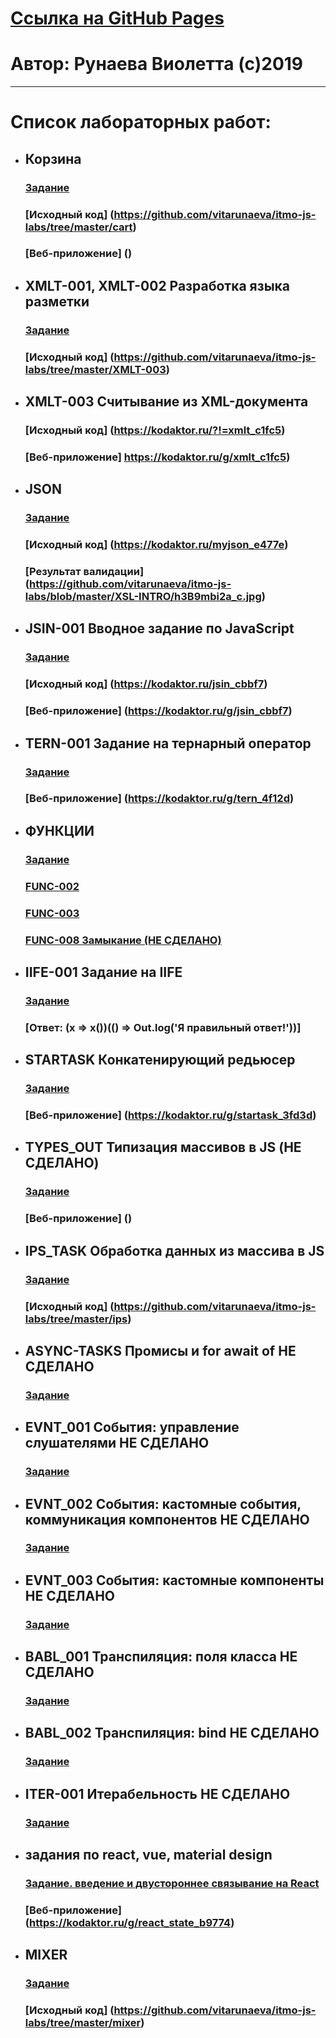 # [Ссылка на GitHub Pages](#)
# Автор: Рунаева Виолетта (с)2019
---
# Список лабораторных работ:
* ## Корзина
  ### [Задание](https://kodaktor.ru/g/cart)
  ### [Исходный код] (https://github.com/vitarunaeva/itmo-js-labs/tree/master/cart)
  ### [Веб-приложение] ()
* ## XMLT-001, XMLT-002  Разработка языка разметки
  ### [Задание](https://kodaktor.ru/g/xml_intro)
  ### [Исходный код] (https://github.com/vitarunaeva/itmo-js-labs/tree/master/XMLT-003)
* ## XMLT-003 Считывание из XML-документа
  ### [Исходный код] (https://kodaktor.ru/?!=xmlt_c1fc5)
  ### [Веб-приложение] https://kodaktor.ru/g/xmlt_c1fc5)
* ## JSON
  ### [Задание](https://kodaktor.ru/g/json_intro)
  ### [Исходный код] (https://kodaktor.ru/myjson_e477e)
  ### [Результат валидации] (https://github.com/vitarunaeva/itmo-js-labs/blob/master/XSL-INTRO/h3B9mbi2a_c.jpg)
* ## JSIN-001 Вводное задание по JavaScript
  ### [Задание](https://kodaktor.ru/jsin_001)
  ### [Исходный код] (https://kodaktor.ru/jsin_cbbf7)
  ### [Веб-приложение] (https://kodaktor.ru/g/jsin_cbbf7)
* ## TERN-001 Задание на тернарный оператор
  ### [Задание](https://kodaktor.ru/tern_001)
  ### [Веб-приложение] (https://kodaktor.ru/g/tern_4f12d)

* ## ФУНКЦИИ
  ### [Задание](https://kodaktor.ru/g/func)
  ### [FUNC-002](https://kodaktor.ru/g/func_1d118)
  ### [FUNC-003](https://kodaktor.ru/g/func_57497)
  ### [FUNC-008 Замыкание (НЕ СДЕЛАНО)](https://kodaktor.ru/g/func_4374b)

* ## IIFE-001 Задание на IIFE
  ### [Задание](https://kodaktor.ru/g/iife)
  ### [Ответ: (x => x())(() => Out.log('Я правильный ответ!'))]

* ## STARTASK Конкатенирующий редьюсер
  ### [Задание](https://kodaktor.ru/startask)
  ### [Веб-приложение] (https://kodaktor.ru/g/startask_3fd3d)
* ## TYPES_OUT Типизация массивов в JS (НЕ СДЕЛАНО)
  ### [Задание](https://kodaktor.ru/types_out)
  ### [Веб-приложение] ()
* ## IPS_TASK Обработка данных из массива в JS
  ### [Задание](https://kodaktor.ru/g/ips_task)
  ### [Исходный код] (https://github.com/vitarunaeva/itmo-js-labs/tree/master/ips)

* ## ASYNC-TASKS  Промисы и for await of НЕ СДЕЛАНО
  ### [Задание](https://kodaktor.ru/async_tasks)
* ## EVNT_001 События: управление слушателями НЕ СДЕЛАНО
  ### [Задание](https://kodaktor.ru/g/evnt_001)
* ## EVNT_002 События: кастомные события, коммуникация компонентов НЕ СДЕЛАНО
  ### [Задание](https://kodaktor.ru/evnt_002)
* ## EVNT_003 События: кастомные компоненты НЕ СДЕЛАНО
  ### [Задание](https://kodaktor.ru/evnt_003)
* ## BABL_001 Транспиляция: поля класса НЕ СДЕЛАНО
  ### [Задание](https://kodaktor.ru/babl_001)
* ## BABL_002 Транспиляция: bind НЕ СДЕЛАНО
  ### [Задание](https://kodaktor.ru/babl_002)
* ## ITER-001 Итерабельность НЕ СДЕЛАНО
  ### [Задание](https://kodaktor.ru/iter_001)
* ## задания по react, vue, material design
  ### [Задание. введение и двустороннее связывание на React](https://kodaktor.ru/frmw_001 )
  ### [Веб-приложение] (https://kodaktor.ru/g/react_state_b9774)
* ## MIXER
  ### [Задание](https://kodaktor.ru/g/mixer)
  ### [Исходный код] (https://github.com/vitarunaeva/itmo-js-labs/tree/master/mixer)





